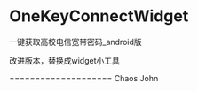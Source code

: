 OneKeyConnectWidget
===================

一键获取高校电信宽带密码_android版 

改进版本，替换成widget小工具

====================
Chaos John
